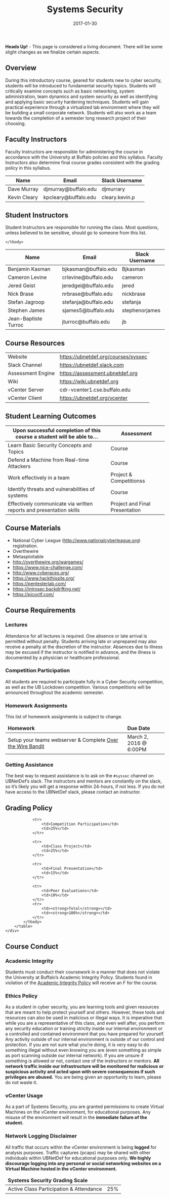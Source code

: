 ﻿---
date: "2017-01-30"
title: "Systems Security"
navbar_active_link: "courses"

subtext: "Spring 2017 / Jacobs B30 / Thursdays 6:30PM - 9:30PM"
---
<div class="alert alert-warning">
	<p><strong>Heads Up!</strong> - This page is considered a living document. There will be some slight changes as we finalize certain aspects.</p>
</div>

## Overview
During this introductory course, geared for students new to cyber security, students will be introduced to fundamental security topics.  Students will critically examine concepts such as basic networking, system administration, team dynamics and system security as well as identifying and applying basic security hardening techniques.  Students will gain practical experience through a virtualized lab environment where they will be building a small corporate network. Students will also work as a team towards the completion of a semester long research project of their choosing. 

## Faculty Instructors
Faculty Instructors are responsible for administering the course in accordance with the University at Buffalo policies and this syllabus.  Faculty Instructors also determine final course grades consistent with the grading policy in this syllabus.

<table class="table">
	<thead>
		<tr>
			<th>Name</th>
			<th>Email</th>
			<th>Slack Username</th>
		</tr>
	</thead>
	<tbody>
		<tr>
			<td>Dave Murray</td>
			<td>djmurray@buffalo.edu</td>
			<td>djmurrary</td>
		</tr>
		<tr>
			<td>Kevin Cleary</td>
			<td>kpcleary@buffalo.edu</td>
			<td>cleary.kevin.p</td>
		</tr>
	</tbody>
</table>

## Student Instructors
Student Instructors are responsible for running the class.  Most questions, unless believed to be sensitive, should go to someone from this list.

<table class="table">
	<thead>
		<tr>
			<th>Name</th>
			<th>Email</th>
			<th>Slack Username</th>
		</tr>
	</thead>
	<tbody>
        <tr>
			<td>Benjamin Kasman</td>
			<td>bjkasman@buffalo.edu</td>
			<td>Bjkasman </td>
		</tr>
		<tr>
			<td>Cameron Levine</td>
			<td>crlevine@buffalo.edu</td>
			<td>cameron</td>
		</tr>
		<tr>
			<td>Jered Geist</td>
			<td>jeredgei@buffalo.edu</td>
			<td>jered</td>
		</tr>
		<tr>
			<td>Nick Brase</td>
			<td>nrbrase@buffalo.edu</td>
			<td>nickbrase</td>
		</tr>
		<tr>
			<td>Stefan Jagroop</td>
			<td>stefanja@buffalo.edu</td>
			<td>stefanja</td>
		</tr>
        <tr>
			<td>Stephen James</td>
			<td>sjames5@buffalo.edu</td>
			<td>stephenorjames</td>
		</tr>
		<tr>
			<td>Jean-Baptiste Turroc</td>
			<td>jturroc@buffalo.edu</td>
			<td>jb</td>
		</tr>

	</tbody>
</table>

## Course Resources
<table class="table">
	<tbody>
		<tr>
			<td>Website</td>
			<td><a href="https://ubnetdef.org/courses/syssec">https://ubnetdef.org/courses/syssec</a></td>
		</tr>
		<tr>
			<td>Slack Channel</td>
			<td><a href="https://ubnetdef.slack.com">https://ubnetdef.slack.com</a></td>
		</tr>
		<tr>
			<td>Assessment Engine</td>
			<td><a href="https://assessment.ubnetdef.org">https://assessment.ubnetdef.org</a></td>
		</tr>
		<tr>
			<td>Wiki</td>
			<td><a href="https://wiki.ubnetdef.org">https://wiki.ubnetdef.org</a></td>
		</tr>
		<tr>
			<td>vCenter Server</td>
			<td>cdr-vcenter1.cse.buffalo.edu</td>
		</tr>
		<tr>
			<td>vCenter Client</td>
			<td><a href="https://ubnetdef.org/vcenter">https://ubnetdef.org/vcenter</a></td>
		</tr>
	</tbody>
</table>

## Student Learning Outcomes
<table class="table">
	<thead>
		<tr>
			<th>Upon successful completion of this course a student will be able to&hellip;</th>
			<th>Assessment</th>
		</tr>
	</thead>
	<tbody>
		<tr>
			<td>Learn Basic Security Concepts and Topics</td>
			<td>Course</td>
		</tr>
		<tr>
			<td>Defend a Machine from Real-time Attackers</td>
			<td>Course</td>
		</tr>
		<tr>
			<td>Work effectively in a team</td>
			<td>Project &amp; Competitionss</td>
		</tr>
		<tr>
			<td>Identify threats and vulnerabilities of systems</td>
			<td>Course</td>
		</tr>
        <tr>
			<td>Effectively communicate via written reports and presentation skills</td>
			<td>Project and Final Presentation</td>
		</tr>
	</tbody>
</table>

## Course Materials
- National Cyber League (http://www.nationalcyberleague.org) registration.
- Overthewire
- Metasploitable
- http://overthewire.org/wargames/
- https://www.nice-challenge.com/
- http://www.cyberaces.org/
- https://www.hackthissite.org/
- https://pentesterlab.com/
- https://introsec.backdrifting.net/
- https://picoctf.com/ 

## Course Requirements
### Lectures
Attendance for all lectures is required. One absence or late arrival is permitted without penalty. Students arriving late or unprepared may also receive a penalty at the discretion of the instructor. Absences due to illness may be excused if the instructor is notified in advance, and the illness is documented by a physician or healthcare professional.

### Competition Participation
All students are required to participate fully in a Cyber Security competition, as well as the UB Lockdown competition. Various competitions will be announced throughout the academic semester.


### Homework Assignments
<div class="alert alert-info">
	<p><i class="glyphicon glyphicon-info-sign"></i> This list of homework assignments is subject to change.</p>
</div>

<table class="table table-bordered">
	<thead>
		<tr>
			<td style="width: 75%"><strong>Homework</strong></td>
			<td style="width: 25%"><strong>Due Date</strong></td>
		</tr>
	</thead>
	<tbody>
		<tr>
			<td>Setup your teams webserver &amp; Complete <a href="http://overthewire.org/wargames/bandit/">Over the Wire Bandit</a></td>
			<td>March 2, 2016 @ 6:00PM</td>
		</tr>
	</tbody>
</table>

### Getting Assistance
The best way to request assistance is to ask on the `#syssec` channel on UBNetDef’s slack. The instructors and mentors are constantly on the slack, so it’s likely you will get a response within 24-hours, if not less.  If you do not have access to the UBNetDef slack, please contact an instructor.

## Grading Policy
<div class="row">
    <div class="col-md-12">
		<table class="table table-bordered" style="max-width: 600px;">
			<thead>
				<tr>
					<td colspan="6"><strong>Systems Security Grading Scale</strong></td>
				</tr>
			</thead>
			<tbody>
				<tr>
					<td>Active Class Participation &amp; Attendance</td>
					<td>25%</td>
				</tr>

				<tr>
					<td>Competition Participation</td>
					<td>25%</td>
				</tr>

				<tr>
					<td>Class Project</td>
					<td>25%</td>
				</tr>

				<tr>
					<td>Final Presentation</td>
					<td>15%</td>
				</tr>

				<tr>
					<td>Peer Evaluations</td>
					<td>10%</td>
				</tr>
                <tr>
					<td><strong>Total</strong></td>
					<td><strong>100%</strong></td>
				</tr>
			</tbody>
		</table>
	</div>
</div>

## Course Conduct
### Academic Integrity
Students must conduct their coursework in a manner that does not violate the University at Buffalo’s Academic Integrity Policy.  Students found in violation of the [Academic Integrity Policy](http://undergrad-catalog.buffalo.edu/policies/course/integrity.html) will receive an F for the course.

### Ethics Policy
As a student in cyber security, you are learning tools and given resources that are meant to help protect yourself and others. However, these tools and resources can also be used in malicious or illegal ways. It is imperative that while you are a representative of this class, and even well after, you perform any security education or training strictly inside our internal environment or a controlled and contained environment that you have prepared for yourself. Any activity outside of our internal environment is outside of our control and protection. If you are not sure what you’re doing, it is very easy to do something illegal without even knowing you are (even something as simple as port scanning outside our internal network). If you are unsure if something is allowed or not, contact one of the instructors or mentors. **All network traffic inside our infrastructure will be monitored for malicious or suspicious activity and acted upon with severe consequences if such privileges are abused.** You are being given an opportunity to learn, please do not waste it.

### vCenter Usage
As a part of Systems Security, you are granted permissions to create Virtual Machines on the vCenter environment, for educational purposes.  Any misuse of the environment will result in the **immediate failure of the student.**

### Network Logging Disclaimer
All traffic that occurs within the vCenter environment is being **logged** for analysis purposes. Traffic captures (pcaps) may be shared with other individuals within UBNetDef for educational purposes only. **We highly discourage logging into any personal or social networking websites on a Virtual Machine hosted in the vCenter environment.**
